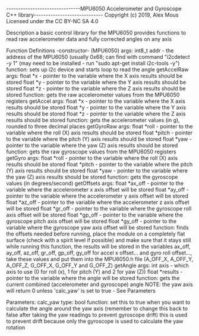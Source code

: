 -------------------------------MPU6050 Accelerometer and Gyroscope C++ library-----------------------------
Copyright (c) 2019, Alex Mous
Licensed under the CC BY-NC SA 4.0

Description
	a basic control library for the MPU6050
	provides functions to read raw accelerometer data and fully corrected angles on any axis

Function Definitions
	-constructor- (MPU6050)
		args:
			int8_t addr - the address of the MPU6050 (usually 0x68; can find with command "i2cdetect -y 1" (may need to be installed - run "sudo apt-get install i2c-tools -y")
		function:
			sets up i2c device and starts loop to read the angle
	getAccelRaw
		args:
			float *x - pointer to the variable where the X axis results should be stored
			float *y - pointer to the variable where the Y axis results should be stored
			float *z - pointer to the variable where the Z axis results should be stored
		function:
			gets the raw accelerometer values from the MPU6050 registers
	getAccel
		args:
			float *x - pointer to the variable where the X axis results should be stored
			float *y - pointer to the variable where the Y axis results should be stored
			float *z - pointer to the variable where the Z axis results should be stored
		function:
			gets the accelerometer values (in g), rounded to three decimal places
	getGyroRaw
		args:
			float *roll - pointer to the variable where the roll (X) axis results should be stored
			float *pitch - pointer to the variable where the pitch (Y) axis results should be stored
			float *yaw - pointer to the variable where the yaw (Z) axis results should be stored
		function:
			gets the raw gyroscope values from the MPU6050 registers
	getGyro
		args:
			float *roll - pointer to the variable where the roll (X) axis results should be stored
			float *pitch - pointer to the variable where the pitch (Y) axis results should be stored
			float *yaw - pointer to the variable where the yaw (Z) axis results should be stored
		function:
			gets the gyroscope values (in degrees/second)
	getOffsets
		args:
			float *ax_off - pointer to the variable where the accelerometer x axis offset will be stored
			float *ay_off - pointer to the variable where the accelerometer y axis offset will be stored
			float *az_off - pointer to the variable where the accelerometer z axis offset will be stored
			float *gr_off - pointer to the variable where the gyroscope roll axis offset will be stored
			float *gp_off - pointer to the variable where the gyroscope pitch axis offset will be stored
			float *gy_off - pointer to the variable where the gyroscope yaw axis offset will be stored
		function:
			finds the offsets needed
			before running, place the module on a completely flat surface (check with a spirit level if possible) and make sure that it stays still while running this function, the results will be stored in the variables ax_off, ay_off, az_off, gr_off, gp_off, gy_off for accel x offset... and gyro roll offset..., take these values and put them into the MPU6050.h file (A_OFF_X, A_OFF_Y, A_OFF_Z, G_OFF_X, G_OFF_Y and G_OFF_Z)
	getAngle
		args:
			int axis - which axis to use (0 for roll (x), 1 for pitch (Y) and 2 for yaw (Z))
			float *results - pointer to the variable where the angle will be stored
		function:
			gets the current combined (accelerometer and gyroscope) angle
			NOTE: the yaw axis will return 0 unless 'calc_yaw' is set to true - See Parameters

Parameters:
	calc_yaw
		type:
			bool
		function:
			set this to true when you want to calculate the angle around the yaw axis (remember to change this back to false after taking the yaw readings to prevent gyroscope drift)
			this is used to prevent drift because only the gyroscope is used to calculate the yaw rotation
